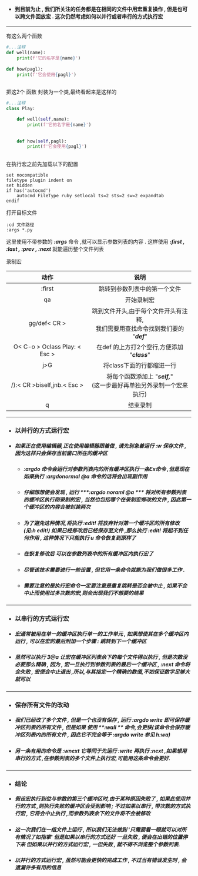 - #### 到目前为止 , 我们所关注的任务都是在相同的文件中用宏重复操作 , 但是也可以跨文件回放宏 . 这次仍然考虑如何以并行或者串行的方式执行宏

---
有这么两个函数
```python
#...注释
def well(name):
    print(f'它的名字是{name}')
    
def how(pagl):
    print(f'它会使用{pagl}')
    
```
把这2个 函数 封装为一个类,最终看起来是这样的
```python
#...注释
class Play:

    def well(self,name):
        print(f'它的名字是{name}')
    
    
    def how(self,pagl):
        print(f'它会使用{pagl}')
       
```
在执行宏之前先加载以下的配置
```vim
set nocompatible
filetype plugin indent on
set hidden
if has('autocmd')
    autocmd FileType ruby setlocal ts=2 sts=2 sw=2 expandtab
endif
```
打开目标文件
```vim
:cd 文件路径
:args *.py
```
这里使用不带参数的 ***:args*** 命令 ,就可以显示参数列表的内容 . 这样使用 ***:first , :last , :prev , :next*** 就能遍历整个文件列表

录制宏

| 动作                          | 说明                                                                           |
| :-:                           | :-:                                                                            |
| :first                        | 跳转到参数列表中的第一个文件                                                   |
| qa                            | 开始录制宏                                                                     |
| gg/def< CR >                  | 跳到文件开头,由于每个文件开头有注释,<br>我们需要用查找命令找到我们要的 "***def***" |
| O< C-o > Oclass Play: < Esc > | 在def 的上方打2个空行,方便添加 "***class***"                                        |
| j>G                           | 将class下面的行都缩进一行                                                      |
| /):< CR >biself,jnb.< Esc >   | 将每个函数添加上 "***self,***" <br>(这一步最好再单独另外录制一个宏来执行)          |
| q                             | 结束录制                                                                       |

---
- ### 以并行的方式运行宏
- ##### 如果正在使用编辑器,正在使用编辑器跟着做 , 请先别急着运行 ***:w*** 保存文件 , 因为这样只会保存当前窗口所在的缓冲区   
   
    - ##### ***:argdo*** 命令会运行对参数列表内的所有缓冲区执行一条Ex命令 ,但是现在如果执行 ***:argdonormal @a*** 命令的话将会出现副作用  
    
    - ##### 仔细想想便会发现 , 运行 ***:argdo noraml @a *** 将对所有参数列表的缓冲区执行刚录制的宏 , 当然也包括哪个在录制宏修改的文件 , 因此第一个缓冲区的内容会被封装两次
    
    - ##### 为了避免这种情况,将执行 ***:edit!*** 将放弃针对第一个缓冲区的所有修改(见:h edit!) 如果已经修改后已经保存至文件 ,那么执行 ***:edit!*** 将起不到任何作用 , 这种情况下只能执行 **u** 命令恢复到原样了
    
    - ##### 在恢复修改后 可以在参数列表中的所有缓冲区内执行宏了
    
    - ##### 尽管该技术需要进行一些设置 , 但它用一条命令就能为我们做很多工作 .
     
    - ##### 需要注意的是执行宏命令一定要注意是重复跳转是否会被中止 , 如果不会中止而使用过多次数的宏,则会出现我们不想要的结果
---
- ### 以串行的方式运行宏
- ##### 宏通常被用在单一的缓冲区执行单一的工作单元 , 如果想使其在多个缓冲区内运行 , 可以在宏的最后附加一个步骤 :  跳转到下一个缓冲区
- ##### 虽然可以执行 ***3@a*** 让宏在缓冲区列表余下的每个文件得以执行 , 但是次数没必要那么精确 , 因为 , 宏一旦执行到参数列表的最后一个缓冲区 , **:next** 命令将会失败 , 宏便会中止退出 ,所以,与其指定一个精确的数值,不如保证数字足够大就可以
---
- ### 保存所有文件的改动
- ##### 我们已经改了多个文件 , 但是一个也没有保存 , 运行 ***:argdo write*** 即可保存缓冲区列表的所有文件 , 但是如果 使用 **:wall ** 命令,会更快(该命令会保存缓冲区列表内的所有文件 , 因此它不完全等于 **:argdo write** 参见 h:wa)
- ##### 另一条有用的命令是 ***:wnext*** 它等同于先运行 ***:write*** 再执行 **:next** ,如果想用串行的方式 ,在参数列表的多个文件上执行宏,可能用这条命令会更好.
---
- ### 结论
- ##### 假设宏执行到位与参数的第三个缓冲区时,由于某种原因失败了 , 如果此使用并行的方式 ,则执行失败的缓冲区会受到影响 ; 不过如果以串行 , 带次数的方式执行宏 , 它将会中止执行 ,而参数列表余下的文件将不会被修改
- ##### 这一次我们在一组文件上运行 , 所以我们无法做到 '只需要看一眼就可以对所有情况了如指掌' 但是如果以串行的方式还好  一旦失败 , 便会在出错的位置停下来 但如果以并行的方式运行宏 , 一但失败 , 就不得不浏览整个参数列表.
- ##### 以并行的方式运行宏 , 虽然可能会更快的完成工作 , 不过当有错误发生时 , 会遗漏许多有用的信息
